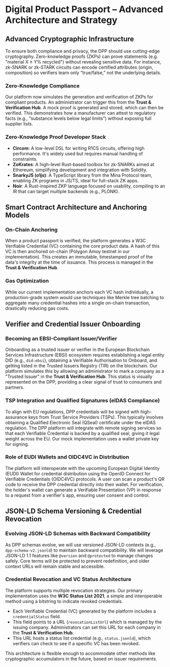 # Digital Product Passport – Advanced Architecture and Strategy

## Advanced Cryptographic Infrastructure
To ensure both compliance and privacy, the DPP should use cutting-edge cryptography. Zero-knowledge proofs (ZKPs) can prove statements (e.g. "material X ≥ Y% recycled") without revealing sensitive data. For instance, zk-SNARK or zk-STARK circuits can encode certified attributes (origin, composition) so verifiers learn only “true/false,” not the underlying details.

### Zero-Knowledge Compliance
Our platform now simulates the generation and verification of ZKPs for compliant products. An administrator can trigger this from the **Trust & Verification Hub**. A mock proof is generated and stored, which can then be verified. This demonstrates how a manufacturer can attest to regulatory facts (e.g., “substance levels below legal limits”) without exposing full supplier lists.

### Zero-Knowledge Proof Developer Stack
- **Circom**: A low-level DSL for writing R1CS circuits, offering high performance. It's widely used but requires manual handling of constraints.
- **ZoKrates**: A high-level Rust-based toolbox for zk-SNARKs aimed at Ethereum, simplifying development and integration with Solidity.
- **SnarkyJS (o1js)**: A TypeScript library from the Mina Protocol team, enabling ZK programs in JS/TS, ideal for full-stack ZK apps.
- **Noir**: A Rust-inspired ZKP language focused on usability, compiling to an IR that can target multiple backends (e.g., PLONK).

## Smart Contract Architecture and Anchoring Models

### On-Chain Anchoring
When a product passport is verified, the platform generates a W3C Verifiable Credential (VC) containing the core product data. A hash of this VC is then anchored on-chain (Polygon Amoy testnet in our implementation). This creates an immutable, timestamped proof of the data's integrity at the time of issuance. This process is managed in the **Trust & Verification Hub**.

### Gas Optimization
While our current implementation anchors each VC hash individually, a production-grade system would use techniques like Merkle tree batching to aggregate many credential hashes into a single on-chain transaction, drastically reducing gas costs.

## Verifier and Credential Issuer Onboarding

### Becoming an EBSI-Compliant Issuer/Verifier
Onboarding as a trusted issuer or verifier in the European Blockchain Services Infrastructure (EBSI) ecosystem requires establishing a legal entity DID (e.g., `did:ebsi`), obtaining a Verifiable Authorisation to Onboard, and getting listed in the Trusted Issuers Registry (TIR) on the blockchain. Our platform simulates this by allowing an administrator to mark a company as a "Trusted Issuer" in the **Trust & Verification Hub**. This status is visually represented on the DPP, providing a clear signal of trust to consumers and partners.

### TSP Integration and Qualified Signatures (eIDAS Compliance)
To align with EU regulations, DPP credentials will be signed with high-assurance keys from Trust Service Providers (TSPs). This typically involves obtaining a Qualified Electronic Seal (QSeal) certificate under the eIDAS regulation. The DPP platform will integrate with remote signing services so that each Verifiable Credential is backed by a qualified seal, giving it legal weight across the EU. Our mock implementation uses a wallet private key for signing.

### Role of EUDI Wallets and OIDC4VC in Distribution
The platform will interoperate with the upcoming European Digital Identity (EUDI) Wallet for credential distribution using the OpenID Connect for Verifiable Credentials (OIDC4VC) protocols. A user can scan a product's QR code to receive the DPP credential directly into their wallet. For verification, the holder's wallet can generate a Verifiable Presentation (VP) in response to a request from a verifier's app, ensuring user consent and control.

## JSON-LD Schema Versioning & Credential Revocation

### Evolving JSON-LD Schemas with Backward Compatibility
As DPP schemas evolve, we will use versioned JSON-LD contexts (e.g., `dpp-schema-v2.jsonld`) to maintain backward compatibility. We will leverage JSON-LD 1.1 features like `@version` and `@protected` to manage changes safely. Core terms will be protected to prevent redefinition, and older context URLs will remain stable and accessible.

### Credential Revocation and VC Status Architecture
The platform supports multiple revocation strategies. Our primary implementation uses the **W3C Status List 2021**, a simple and interoperable method using a bitstring to indicate revoked credentials.
-   Each Verifiable Credential (VC) generated by the platform includes a `credentialStatus` field.
-   This field points to a URL (`revocationListUrl`) which is managed by the issuing company. Administrators can set this URL for each company in the **Trust & Verification Hub**.
-   This URL hosts a status list credential (e.g., `status.jsonld`), which verifiers can check to see if a specific VC has been revoked.

This architecture is flexible enough to accommodate other methods like cryptographic accumulators in the future, based on issuer requirements.
